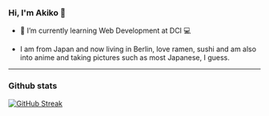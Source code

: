 ### Hi, I'm Akiko 👋

- 🌱 I’m currently learning Web Development at DCI 💻

- I am from Japan and now living in Berlin, love ramen, sushi and am also into anime and taking pictures such as most Japanese, I guess.



---



### Github stats
[![GitHub Streak](http://github-readme-streak-stats.herokuapp.com?user=akiko-luka&theme=solarized-dark)](https://git.io/streak-stats)
 

<!--
**akiko-luka/akiko-luka** is a ✨ _special_ ✨ repository because its `README.md` (this file) appears on your GitHub profile.

Here are some ideas to get you started:

- 🔭 I’m currently working on ...
- 🌱 I’m currently learning ...
- 👯 I’m looking to collaborate on ...
- 🤔 I’m looking for help with ...
- 💬 Ask me about ...
- 📫 How to reach me: ...
- 😄 Pronouns: ...
- ⚡ Fun fact: ...


<p>&nbsp;<img align="center" src="https://github-readme-stats.vercel.app/api?username=marcoaccardi&show_icons=true&theme=dark&title_color=ffffff&text_color=888686&locale=en" alt="marcoaccardi" /></p>
-->
